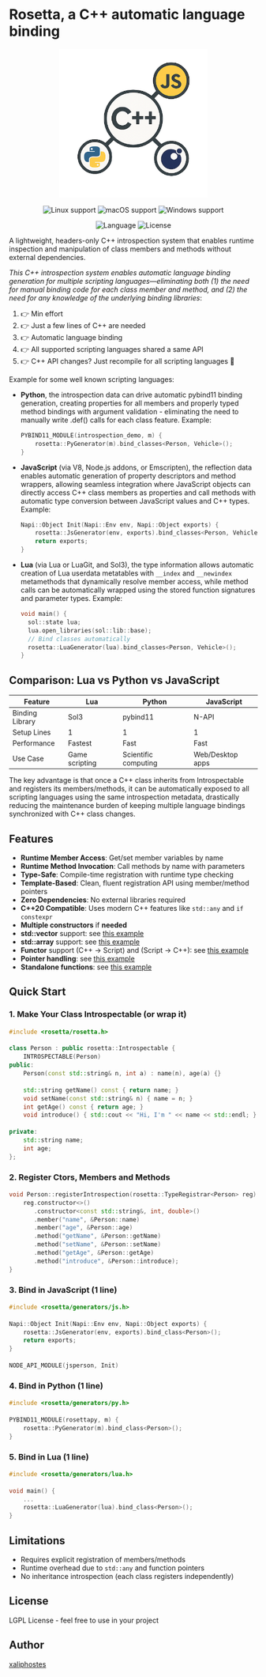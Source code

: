 # Rosetta, a C++ automatic language binding

<p align="center">
  <img src="media/logo.png" alt="Logo rosetta" width="300">
</p>

<p align="center">
  <img src="https://img.shields.io/static/v1?label=Linux&logo=linux&logoColor=white&message=support&color=success" alt="Linux support">
  <img src="https://img.shields.io/static/v1?label=macOS&logo=apple&logoColor=white&message=support&color=success" alt="macOS support">
  <img src="https://img.shields.io/static/v1?label=Windows&logo=windows&logoColor=white&message=support&color=sucess" alt="Windows support">
</p>

<p align="center">
  <img src="https://img.shields.io/badge/C%2B%2B-20+-blue.svg" alt="Language">
  <img src="https://img.shields.io/badge/license-LGPL-blue.svg" alt="License">
</p>

A lightweight, headers-only C++ introspection system that enables runtime inspection and manipulation of class members and methods without external dependencies.

*This C++ introspection system enables automatic language binding generation for multiple scripting languages—eliminating both (1) the need for manual binding code for each class member and method, and (2) the need for any knowledge of the underlying binding libraries*:

1. 👉 Min effort
2. 👉 Just a few lines of C++ are needed
3. 👉 Automatic language binding
4. 👉 All supported scripting languages shared a same API
5. 👉 C++ API changes? Just recompile for all scripting languages 🚀

Example for some well known scripting languages:

- **Python**, the introspection data can drive automatic pybind11 binding generation, creating properties for all members and properly typed method bindings with argument validation - eliminating the need to manually write .def() calls for each class feature. Example:
  ```cpp
  PYBIND11_MODULE(introspection_demo, m) {
      rosetta::PyGenerator(m).bind_classes<Person, Vehicle>();
  }
  ```

- **JavaScript** (via V8, Node.js addons, or Emscripten), the reflection data enables automatic generation of property descriptors and method wrappers, allowing seamless integration where JavaScript objects can directly access C++ class members as properties and call methods with automatic type conversion between JavaScript values and C++ types. Example:
  ```cpp
  Napi::Object Init(Napi::Env env, Napi::Object exports) {
      rosetta::JsGenerator(env, exports).bind_classes<Person, Vehicle>();
      return exports;
  }
  ```

- **Lua** (via Lua or LuaGit, and Sol3), the type information allows automatic creation of Lua userdata metatables with `__index` and `__newindex` metamethods that dynamically resolve member access, while method calls can be automatically wrapped using the stored function signatures and parameter types. Example:
  ```cpp
  void main() {
    sol::state lua;
    lua.open_libraries(sol::lib::base);    
    // Bind classes automatically
    rosetta::LuaGenerator(lua).bind_classes<Person, Vehicle>();
  }
  ```


## Comparison: Lua vs Python vs JavaScript

| Feature         | Lua            | Python               | JavaScript       |
| --------------- | -------------- | -------------------- | ---------------- |
| Binding Library | Sol3           | pybind11             | N-API            |
| Setup Lines     | 1              | 1                    | 1                |
| Performance     | Fastest        | Fast                 | Fast             |
| Use Case        | Game scripting | Scientific computing | Web/Desktop apps |

The key advantage is that once a C++ class inherits from Introspectable and registers its members/methods, it can be automatically exposed to all scripting languages using the same introspection metadata, drastically reducing the maintenance burden of keeping multiple language bindings synchronized with C++ class changes.

## Features

- **Runtime Member Access**: Get/set member variables by name
- **Runtime Method Invocation**: Call methods by name with parameters
- **Type-Safe**: Compile-time registration with runtime type checking
- **Template-Based**: Clean, fluent registration API using member/method pointers
- **Zero Dependencies**: No external libraries required
- **C++20 Compatible**: Uses modern C++ features like `std::any` and `if constexpr`
- **Multiple constructors** if **needed**
- **std::vector** support: see [this example](./examples/javascript/vector)
- **std::array** support: see [this example](./examples/javascript/array)
- **Functor** support (C++ → Script) and (Script → C++): see [this example](./examples/javascript/functors)
- **Pointer handling**: see [this example](./examples/javascript/classes)
- **Standalone functions**: see [this example](./examples/javascript/functions)

## Quick Start

### 1. Make Your Class Introspectable (or wrap it)

```cpp
#include <rosetta/rosetta.h>

class Person : public rosetta::Introspectable {
    INTROSPECTABLE(Person)    
public:
    Person(const std::string& n, int a) : name(n), age(a) {}
    
    std::string getName() const { return name; }
    void setName(const std::string& n) { name = n; }
    int getAge() const { return age; }
    void introduce() { std::cout << "Hi, I'm " << name << std::endl; }

private:
    std::string name;
    int age;
};
```

### 2. Register Ctors, Members and Methods

```cpp
void Person::registerIntrospection(rosetta::TypeRegistrar<Person> reg) {
    reg.constructor<>()
       .constructor<const std::string&, int, double>()
       .member("name", &Person::name)
       .member("age", &Person::age)
       .method("getName", &Person::getName)
       .method("setName", &Person::setName)
       .method("getAge", &Person::getAge)
       .method("introduce", &Person::introduce);
}
```

### 3. Bind in JavaScript (1 line)

```cpp
#include <rosetta/generators/js.h>

Napi::Object Init(Napi::Env env, Napi::Object exports) {
    rosetta::JsGenerator(env, exports).bind_class<Person>();
    return exports;
}

NODE_API_MODULE(jsperson, Init)
```

### 4. Bind in Python (1 line)

```cpp
#include <rosetta/generators/py.h>

PYBIND11_MODULE(rosettapy, m) {
    rosetta::PyGenerator(m).bind_class<Person>();
}
```

### 5. Bind in Lua (1 line)

```cpp
#include <rosetta/generators/lua.h>

void main() {
    ...
    rosetta::LuaGenerator(lua).bind_class<Person>();
}
```

## Limitations

- Requires explicit registration of members/methods
- Runtime overhead due to `std::any` and function pointers
- No inheritance introspection (each class registers independently)

## License

LGPL License - feel free to use in your project

## Author
[xaliphostes](https://github.com/xaliphostes)
